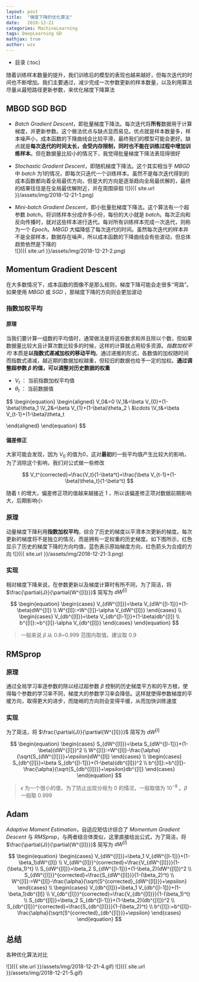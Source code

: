 ```yaml
---
layout: post
title:  "梯度下降的优化算法"
date:   2018-12-21
categories: MachineLearning
tags: DeepLearning GD
mathjax: true
author: wzx
---
```


- 目录
{:toc}

随着训练样本数量的提升，我们训练后的模型的表现也越来越好，但每次迭代的时间也不断增加。我们主要通过，减少完成一次参数更新的样本数量，以及利用算法尽量从最短路径更新参数，来优化梯度下降算法





## MBGD SGD BGD
- *Batch Gradient Descent*，即批量梯度下降法。每次迭代将**所有**数据用于计算梯度，并更新参数。这个做法优点与缺点显而易见。优点就是样本数量多，样本噪声小，成本函数的下降曲线会比较平滑，最终我们的模型可能会更好。缺点就是**每次迭代的时间太长，会受内存限制，同时也不能在训练过程中增加训练样本**。但在数据量比较小的情况下，我觉得批量梯度下降法表现得很好  


- *Stochastic Gradient Descent*，即随机梯度下降法。这个其实相当于 *MBGD* 中 *batch* 为1的情况，即每次只迭代一个训练样本。虽然不是每次迭代得到的成本函数都向着全局最优方向，但是大的方向是逐渐趋向全局最优解的，最终的结果往往是在全局最优解附近，并在周围徘徊
![]({{ site.url }}/assets/img/2018-12-21-1.png)  


- *Mini-batch Gradient Descent*，即小批量批梯度下降法。这个算法有一个超参数 *batch*。将训练样本分成许多小份，每份的大小就是 *batch*。每次正向和反向传播时，就对这些样本进行迭代。每对所有训练样本完成一次迭代，则称为一个 *Epoch*。*MBGD* 大幅降低了每次迭代的时间。虽然每次迭代的样本并不是全部样本，数据存在噪声，所以成本函数的下降曲线会有些波动，但总体趋势依然是下降的  
![]({{ site.url }}/assets/img/2018-12-21-2.png)


## Momentum Gradient Descent
在大多数情况下，成本函数的图像不是那么规则，梯度下降可能会走很多“弯路”。如果使用 *MBGD* 或 *SGD* ，那梯度下降的方向则会更加波动

### 指数加权平均
#### 原理
当我们要计算一组数的平均值时，通常做法是将这些数求和并且除以个数，但如果数据量比较大且计算次数比较多的时候，这样的计算就占用较多资源。*指数加权平均* 本质是**以指数式递减加权的移动平均**。通过递推的形式，各数值的加权随时间而指数式递减，越近期的数据加权越重，但较旧的数据也给予一定的加权。**通过调整超参数 $\beta$ 的值，可以调整对历史数据的权重**
- $V_t$ ： 当前指数加权平均值
- $\theta_t$  ： 当前数据值   

$$
\begin{equation}
\begin{aligned}
V_0&=0
\\V_1&=\beta V_{0}+(1-\beta)\theta_1
\\V_2&=\beta V_{1}+(1-\beta)\theta_2
\\ &\cdots
\\V_t&=\beta V_{t-1}+(1-\beta)\theta_t

\end{aligned}
\end{equation}
$$

#### 偏差修正
大家可能会发现，因为 $V_0$ 的值为0，这对**最初**的一些平均值产生比较大的影响，为了消除这个影响，我们对公式做一些修改

$$
V_t^{corrected}=\frac{V_t}{1-\beta^t}=\frac{\beta V_{t-1}+(1-\beta)\theta_t}{1-\beta^t}
$$

随着 t 的增大，偏差修正项的值越来越接近 1 ，所以该偏差修正项对数据前期影响大，后期影响小

### 原理
动量梯度下降利用**指数加权平均**，综合了历史的梯度以平滑本次更新的梯度。每次更新的梯度将不是独立的情况，而是拥有一定权重的历史梯度。如下图所示，红色显示了历史的梯度下降的方向均值，蓝色表示原始梯度方向，红色箭头为合成的方向
![]({{ site.url }}/assets/img/2018-12-21-3.png)

### 实现
相对梯度下降来说，在参数更新以及梯度计算时有所不同，为了简洁，将 $\frac{\partial{J}}{\partial{W^{[l]}}}$ 简写为 $dW^{[l]}$

$$
\begin{equation}
\begin{cases}
V_{dW^{[l]}}=\beta V_{dW^{[l-1]}}+(1-\beta)dW^{[l]}
\\ W^{[l]}:=W^{[l]}-\alpha V_{dW^{[l]}}
\end{cases}
\\
\begin{cases}
V_{db^{[l]}}=\beta V_{db^{[l-1]}}+(1-\beta)db^{[l]}
\\ b^{[l]}:=b^{[l]}-\alpha V_{db^{[l]}}
\end{cases}
\end{equation}
$$

> 一般来说 𝛽 从 0.8~0.999 范围内取值。建议取 0.9

## RMSprop
### 原理
通过全局学习率逐参数的除以经过超参数 $\beta$ 控制的历史梯度平方和的平方根，使得每个参数的学习率不同，梯度大的参数学习率会降低。这样就使得参数梯度的平缓方向，取得更大的进步，而陡峭的方向则会变得平缓，从而加快训练速度
### 实现
为了简洁，将 $\frac{\partial{J}}{\partial{W^{[l]}}}$ 简写为 $dW^{[l]}$

$$
\begin{equation}
\begin{cases}
S_{dW^{[l]}}=\beta S_{dW^{[l-1]}}+(1-\beta)(dW^{[l]})^2
\\ W^{[l]}:=W^{[l]}-\frac{\alpha}{\sqrt{S_{dW^{[l]}}}+\epsilon}dW^{[l]}
\end{cases}
\\
\begin{cases}
S_{db^{[l]}}=\beta S_{db^{[l-1]}}+(1-\beta)(db^{[l]})^2
\\ b^{[l]}:=b^{[l]}-\frac{\alpha}{\sqrt{S_{db^{[l]}}}+\epsilon}db^{[l]}
\end{cases}
\end{equation}
$$

> $\epsilon$ 为一个很小的值，为了防止出现分母为 0 的情况，一般取值为 $10^{-8}$ 。$\beta$ 一般取 0.999

## Adam
*Adaptive Moment Estimation*，自适应矩估计综合了 *Momentum Gradient Descent* 与 *RMSprop*，与两者结合体类似，这里直接给出公式，为了简洁，将 $\frac{\partial{J}}{\partial{W^{[l]}}}$ 简写为 $dW^{[l]}$

$$
\begin{equation}
\begin{cases}
V_{dW^{[l]}}=\beta_1 V_{dW^{[l-1]}}+(1-\beta_1)dW^{[l]}
\\ V_{dW^{[l]}}^{corrected}=\frac{V_{dW^{[l]}}}{1-(\beta_1)^t}
\\ S_{dW^{[l]}}=\beta_2 S_{dW^{[l-1]}}+(1-\beta_2)(dW^{[l]})^2
\\ S_{dW^{[l]}}^{corrected}=\frac{S_{dW^{[l]}}}{1-(\beta_2)^t}
\\ W^{[l]}:=W^{[l]}-\frac{\alpha}{\sqrt{S^{corrected}_{dW^{[l]}}}+\epsilon}
\end{cases}
\\
\begin{cases}
V_{db^{[l]}}=\beta_1 V_{db^{[l-1]}}+(1-\beta_1)db^{[l]}
\\ V_{db^{[l]}}^{corrected}=\frac{V_{db^{[l]}}}{1-(\beta_1)^t}
\\ S_{db^{[l]}}=\beta_2 S_{db^{[l-1]}}+(1-\beta_2)(db^{[l]})^2
\\ S_{db^{[l]}}^{corrected}=\frac{S_{db^{[l]}}}{1-(\beta_2)^t}
\\ b^{[l]}:=b^{[l]}-\frac{\alpha}{\sqrt{S^{corrected}_{db^{[l]}}}+\epsilon}
\end{cases}
\end{equation}
$$

## 总结
各种优化算法对比

![]({{ site.url }}/assets/img/2018-12-21-4.gif)
![]({{ site.url }}/assets/img/2018-12-21-5.gif)
